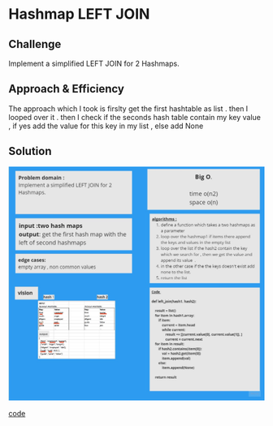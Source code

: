 # Hashmap LEFT JOIN
<!-- Short summary or background information -->




## Challenge
<!-- Description of the challenge -->
Implement a simplified LEFT JOIN for 2 Hashmaps.


## Approach & Efficiency
<!-- What approach did you take? Why? What is the Big O space/time for this approach? -->
The approach which I took is firslty get the first hashtable as list .
then I looped over it . then I check if the seconds hash table contain my key value ,  if yes add the value for this key in my list , else add None

## Solution
<!-- Embedded whiteboard image -->

<img src="CC33.jpg">


[code](hashmap_left_join.py)
